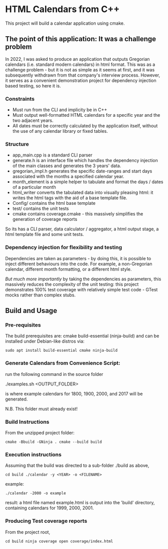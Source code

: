 # HTML Calendars from C++

This project will build a calendar application using cmake.

## The point of this application: It was a challenge problem

In 2022, I was asked to produce an application that outputs Gregorian calendars (i.e. standard modern calendars) in html format.
This was as a challenge problem - but it is not as simple as it seems at first, and it was subsequently withdrawn from that company's
interview process. However, it serves as a convenient demonstration project for dependency injection based testing, so here it is.

### Constraints

 - Must run from the CLI and implicity be in C++
 - Must output well-formatted HTML calendars for a specific year and the two adjacent years.
 - All dates must be correctly calculated by the application itself, without the use of any calendar library or fixed tables.

### Structure

 - app_main.cpp is a standard CLI parser
 - generate.h is an interface file which handles the dependency injection of the main classes and generates the 3 years' data.
 - gregorian_impl.h generates the specific date-ranges and start days associated with the months a specified calendar year.
 - month_element is a simple helper to tabulate and format the days / dates of a particular month
 - html_writer converts the tabulated data into visually pleasing html: it writes the html tags with the aid of a base template file.
 - Config/ contains the html base template
 - test/ contains the unit tests
 - cmake contains coverage.cmake - this massively simplifies the generation of coverage reports

So its has a CLI parser, data calculator / aggregator, a html output stage, a html template file and some unit tests.

### Dependency injection for flexibility and testing 

Dependencies are taken as parameters - by doing this, it is possible to inject different behaviours into the code. For example,
a non-Gregorian calendar, different month formatting, or a different html style.

_But much more importantly_ by taking the dependencies as parameters, this massively reduces the complexity of the unit testing:
this project demonstrates 100% test coverage with relatively simple test code - GTest mocks rather than complex stubs.

## Build and Usage

### Pre-requisites

The build prerequisites are: cmake build-essential (ninja-build) and can be installed under Debian-like distros via:

`sudo apt install build-essential cmake ninja-build`

### Generate Calendars from Convenience Script:

run the following command in the source folder

./examples.sh <OUTPUT_FOLDER>

<OUTPUT FOLDER> is where example calendars for 1800, 1900, 2000, and 2017 will be generated.

N.B. This folder must already exist!

### Build Instructions

From the unzipped project folder:

`cmake -Bbuild -GNinja .
 cmake --build build`

### Execution instructions

Assuming that the build was directed to a sub-folder ./build as above,

`cd build
 ./calendar -y <YEAR> -o <FILENAME>`

 example:

`./calendar -2000 -o example`

 result: a html file named example.html is output into the 'build' directory, containing calendars for 1999, 2000, 2001.

### Producing Test coverage reports

From the project root,

`cd build
 ninja coverage
 open coverage/index.html`


